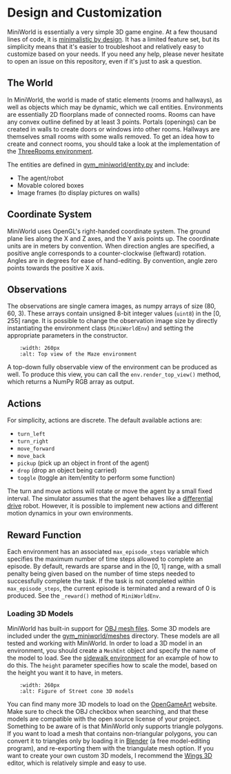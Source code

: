 # Design and Customization

MiniWorld is essentially a very simple 3D game engine.
At a few thousand lines of code, it is [minimalistic by design](https://pointersgonewild.com/2018/02/18/minimalism-in-programming/).
It has a limited feature set, but its simplicity means that it's easier to troubleshoot and relatively easy to customize based on your needs.
If you need any help, please never hesitate to open an issue on this repository, even if it's just to ask a question.

## The World

In MiniWorld, the world is made of static elements (rooms and hallways), as well as objects which may be dynamic, which we call entities.
Environments are essentially 2D floorplans made of connected rooms.
Rooms can have any convex outline defined by at least 3 points.
Portals (openings) can be created in walls to create doors or windows into other rooms.
Hallways are themselves small rooms with some walls removed.
To get an idea how to create and connect rooms, you should take a look at the implementation of the [ThreeRooms environment](/gym_miniworld/envs/threerooms.py).

The entities are defined in [gym_miniworld/entity.py](/gym_miniworld/entity.py) and include:

- The agent/robot
- Movable colored boxes
- Image frames (to display pictures on walls)

## Coordinate System

MiniWorld uses OpenGL's right-handed coordinate system.
The ground plane lies along the X and Z axes, and the Y axis points up.
The coordinate units are in meters by convention.
When direction angles are specified, a positive angle corresponds to a counter-clockwise (leftward) rotation.
Angles are in degrees for ease of hand-editing. By convention, angle zero points towards the positive X axis.

## Observations

The observations are single camera images, as numpy arrays of size (80, 60, 3).
These arrays contain unsigned 8-bit integer values (`uint8`) in the [0, 255] range.
It is possible to change the observation image size by directly instantiating the environment class (`MiniWorldEnv`)
and setting the appropriate parameters in the constructor.

```{figure} /_static/environments/maze_top_view.jpg
    :width: 260px
    :alt: Top view of the Maze environment
```

A top-down fully observable view of the environment can be produced as well.
To produce this view, you can call the `env.render_top_view()` method, which returns a NumPy RGB array as output.

## Actions

For simplicity, actions are discrete. The default available actions are:
- `turn_left`
- `turn_right`
- `move_forward`
- `move_back`
- `pickup` (pick up an object in front of the agent)
- `drop` (drop an object being carried)
- `toggle` (toggle an item/entity to perform some function)

The turn and move actions will rotate or move the agent by a small fixed interval.
The simulator assumes that the agent behaves like a [differential drive](https://groups.csail.mit.edu/drl/courses/cs54-2001s/diffdrive.html) robot.
However, it is possible to implement new actions and different motion dynamics in your own environments.

## Reward Function

Each environment has an associated `max_episode_steps` variable which specifies the maximum number of time steps allowed to complete an episode.
By default, rewards are sparse and in the [0, 1] range, with a small penalty being given based on the number of time steps needed to successfully complete the task.
If the task is not completed within `max_episode_steps`, the current episode is terminated and a reward of 0 is produced.
See the `_reward()` method of `MiniWorldEnv`.

### Loading 3D Models

MiniWorld has built-in support for [OBJ mesh files](https://en.wikipedia.org/wiki/Wavefront_.obj_file).
Some 3D models are included under the [gym_miniworld/meshes](https://github.com/maximecb/gym-miniworld/tree/master/gym_miniworld/meshes) directory.
These models are all tested and working with MiniWorld.
In order to load a 3D model in an environment, you should create a `MeshEnt` object and specify the name of the model to load.
See the [sidewalk environment](https://github.com/maximecb/gym-miniworld/blob/master/gym_miniworld/envs/sidewalk.py) for an example of how to do this.
The `height` parameter specifies how to scale the model, based on the height you want it to have, in meters.

```{figure} /_static/environments/sidewalk.jpg
    :width: 260px
    :alt: Figure of Street cone 3D models
```

You can find many more 3D models to load on the [OpenGameArt](https://opengameart.org/) website.
Make sure to check the OBJ checkbox when searching, and that these models are compatible with the open source license of your project.
Something to be aware of is that MiniWorld only supports triangle polygons.
If you want to load a mesh that contains non-triangular polygons,
you can convert it to triangles only by loading it in [Blender](https://www.blender.org/) (a free model-editing program),
and re-exporting them with the triangulate mesh option.
If you want to create your own custom 3D models, I recommend the [Wings 3D](http://www.wings3d.com/) editor,
which is relatively simple and easy to use.
